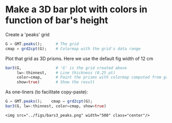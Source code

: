 # Make a 3D bar plot with colors in function of bar's height

Create a 'peaks' grid

```julia
G = GMT.peaks();      # The grid
cmap = grd2cpt(G);    # Colormap with the grid's data range
```

Plot that grid as 3D prisms. Here we use the default fig width of 12 cm

```julia
bar3(G,               # 'G' is the grid created above
     lw=:thinnest,    # Line thickness (0.25 pt)
     color=cmap,      # Paint the prisms with colormap computed from grid
     show=true)       # Show the result
```

As one-liners (to facilitate copy-paste):

```julia
G = GMT.peaks();    cmap = grd2cpt(G);
bar3(G, lw=:thinnest, color=cmap, show=true)
```

```@raw html
<img src="../figs/bars3_peaks.png" width="500" class="center"/>
```